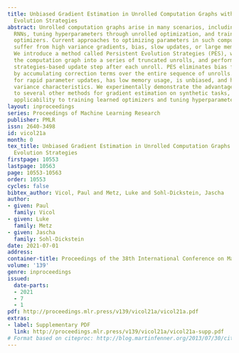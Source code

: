 ```yaml
---
title: Unbiased Gradient Estimation in Unrolled Computation Graphs with Persistent
  Evolution Strategies
abstract: Unrolled computation graphs arise in many scenarios, including training
  RNNs, tuning hyperparameters through unrolled optimization, and training learned
  optimizers. Current approaches to optimizing parameters in such computation graphs
  suffer from high variance gradients, bias, slow updates, or large memory usage.
  We introduce a method called Persistent Evolution Strategies (PES), which divides
  the computation graph into a series of truncated unrolls, and performs an evolution
  strategies-based update step after each unroll. PES eliminates bias from these truncations
  by accumulating correction terms over the entire sequence of unrolls. PES allows
  for rapid parameter updates, has low memory usage, is unbiased, and has reasonable
  variance characteristics. We experimentally demonstrate the advantages of PES compared
  to several other methods for gradient estimation on synthetic tasks, and show its
  applicability to training learned optimizers and tuning hyperparameters.
layout: inproceedings
series: Proceedings of Machine Learning Research
publisher: PMLR
issn: 2640-3498
id: vicol21a
month: 0
tex_title: Unbiased Gradient Estimation in Unrolled Computation Graphs with Persistent
  Evolution Strategies
firstpage: 10553
lastpage: 10563
page: 10553-10563
order: 10553
cycles: false
bibtex_author: Vicol, Paul and Metz, Luke and Sohl-Dickstein, Jascha
author:
- given: Paul
  family: Vicol
- given: Luke
  family: Metz
- given: Jascha
  family: Sohl-Dickstein
date: 2021-07-01
address:
container-title: Proceedings of the 38th International Conference on Machine Learning
volume: '139'
genre: inproceedings
issued:
  date-parts:
  - 2021
  - 7
  - 1
pdf: http://proceedings.mlr.press/v139/vicol21a/vicol21a.pdf
extras:
- label: Supplementary PDF
  link: http://proceedings.mlr.press/v139/vicol21a/vicol21a-supp.pdf
# Format based on citeproc: http://blog.martinfenner.org/2013/07/30/citeproc-yaml-for-bibliographies/
---
```

